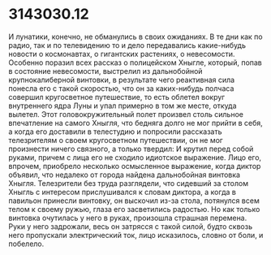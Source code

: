 # 3143030.12

И лунатики, конечно, не обманулись в своих ожиданиях. В те дни как по радио, так и по телевидению то и дело передавались какие-нибудь новости о космонавтах, о гигантских растениях, о невесомости. Особенно поразил всех рассказ о полицейском Хныгле, который, попав в состояние невесомости, выстрелил из дальнобойной крупнокалиберной винтовки, в результате чего реактивная сила понесла его с такой скоростью, что он за каких-нибудь полчаса совершил кругосветное путешествие, то есть облетел вокруг внутреннего ядра Луны и упал примерно в том же месте, откуда вылетел.
Этот головокружительный полет произвел столь сильное впечатление на самого Хныгля, что бедняга долго не мог прийти в себя, а когда его доставили в телестудию и попросили рассказать телезрителям о своем кругосветном путешествии, он не мог произнести ничего связного, а только твердил:
И крутил перед собой руками, причем с лица его не сходило идиотское выражение.
Лицо его, впрочем, приобрело несколько осмысленное выражение, когда диктор объявил, что недалеко от города найдена дальнобойная винтовка Хныгля. Телезрители без труда разглядели, что сидевший за столом Хныгль с интересом прислушивался к словам диктора, а когда в павильон принесли винтовку, он выскочил из-за стола, потянулся всем телом к своему ружью, глаза его засветились радостью. Но как только винтовка очутилась у него в руках, произошла страшная перемена. Руки у него задрожали, весь он затрясся с такой силой, будто сквозь него пропускали электрический ток, лицо исказилось, словно от боли, и побелело.
